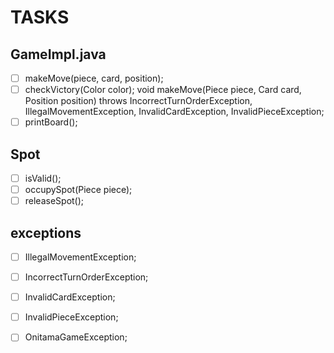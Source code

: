 # TASKS

##

## GameImpl.java

- [ ] makeMove(piece, card, position);
- [ ] checkVictory(Color color);
  void makeMove(Piece piece, Card card, Position position) throws IncorrectTurnOrderException, IllegalMovementException, InvalidCardException, InvalidPieceException;
- [ ] printBoard();

## Spot
- [ ] isValid();
- [ ] occupySpot(Piece piece);
- [ ] releaseSpot();

## exceptions
- [ ] IllegalMovementException;
- [ ] IncorrectTurnOrderException;
- [ ] InvalidCardException;
- [ ] InvalidPieceException;
- [ ] OnitamaGameException;
     